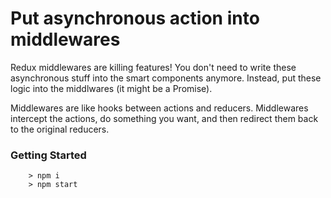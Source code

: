 # Put asynchronous action into middlewares

Redux middlewares are killing features! You don't need to write these asynchronous stuff into the smart components anymore. Instead, put these logic into the middlwares (it might be a Promise).

Middlewares are like hooks between actions and reducers. Middlewares intercept the actions, do something you want, and then redirect them back to the original reducers.

### Getting Started


```
	> npm i
	> npm start
```
